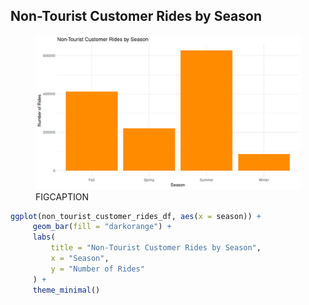 ## Non-Tourist Customer Rides by Season

<figure class="float-right">
  <a href="../images/Non-Tourist_Customer_Rides_by_Season.png" target="_blank" title="Select image to open full sized chart">
  <img src="../images/thumbnails/Non-Tourist_Customer_Rides_by_Season.png" alt="ALT_TEXT">
  </a>
  <figcaption>
  FIGCAPTION
  </figcaption>
</figure>




```R
ggplot(non_tourist_customer_rides_df, aes(x = season)) +
     geom_bar(fill = "darkorange") +
     labs(
         title = "Non-Tourist Customer Rides by Season",
         x = "Season",
         y = "Number of Rides"
     ) +
     theme_minimal()
```

<br style="clear: both;"></br>
